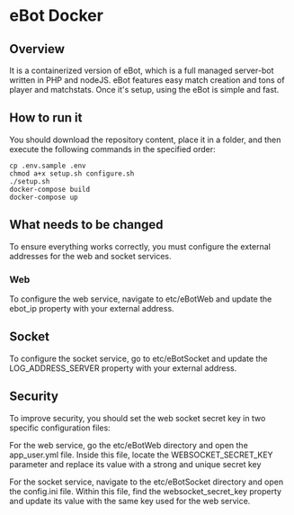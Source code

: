 # eBot Docker

## Overview
It is a containerized version of eBot, which is a full managed server-bot written in PHP and nodeJS. eBot features easy match creation and tons of player and matchstats. Once it's setup, using the eBot is simple and fast.

## How to run it
You should download the repository content, place it in a folder, and then execute the following commands in the specified order:
```
cp .env.sample .env
chmod a+x setup.sh configure.sh
./setup.sh
docker-compose build
docker-compose up
```

## What needs to be changed
To ensure everything works correctly, you must configure the external addresses for the web and socket services.

### Web
To configure the web service, navigate to etc/eBotWeb and update the ebot_ip property with your external address.

## Socket
To configure the socket service, go to etc/eBotSocket and update the LOG_ADDRESS_SERVER property with your external address.

## Security
To improve security, you should set the web socket secret key in two specific configuration files:

For the web service, go the etc/eBotWeb directory and open the app_user.yml file. Inside this file, locate the WEBSOCKET_SECRET_KEY parameter and replace its value with a strong and unique secret key

For the socket service, navigate to the etc/eBotSocket directory and open the config.ini file. Within this file, find the websocket_secret_key property and update its value with the same key used for the web service. 

